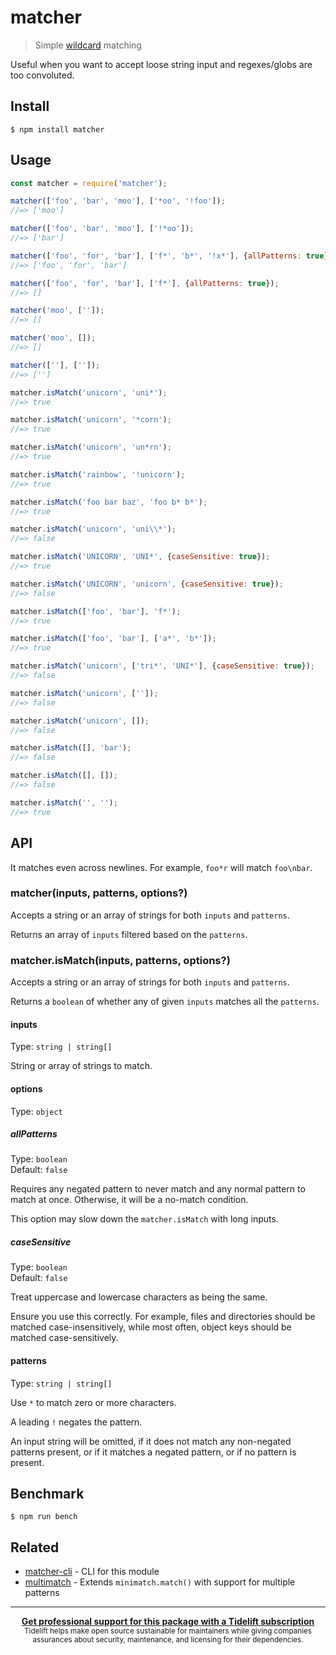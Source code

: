 # matcher

> Simple [wildcard](https://en.wikipedia.org/wiki/Wildcard_character) matching

Useful when you want to accept loose string input and regexes/globs are too convoluted.

## Install

```
$ npm install matcher
```

## Usage

```js
const matcher = require('matcher');

matcher(['foo', 'bar', 'moo'], ['*oo', '!foo']);
//=> ['moo']

matcher(['foo', 'bar', 'moo'], ['!*oo']);
//=> ['bar']

matcher(['foo', 'for', 'bar'], ['f*', 'b*', '!x*'], {allPatterns: true});
//=> ['foo', 'for', 'bar']

matcher(['foo', 'for', 'bar'], ['f*'], {allPatterns: true});
//=> []

matcher('moo', ['']);
//=> []

matcher('moo', []);
//=> []

matcher([''], ['']);
//=> ['']

matcher.isMatch('unicorn', 'uni*');
//=> true

matcher.isMatch('unicorn', '*corn');
//=> true

matcher.isMatch('unicorn', 'un*rn');
//=> true

matcher.isMatch('rainbow', '!unicorn');
//=> true

matcher.isMatch('foo bar baz', 'foo b* b*');
//=> true

matcher.isMatch('unicorn', 'uni\\*');
//=> false

matcher.isMatch('UNICORN', 'UNI*', {caseSensitive: true});
//=> true

matcher.isMatch('UNICORN', 'unicorn', {caseSensitive: true});
//=> false

matcher.isMatch(['foo', 'bar'], 'f*');
//=> true

matcher.isMatch(['foo', 'bar'], ['a*', 'b*']);
//=> true

matcher.isMatch('unicorn', ['tri*', 'UNI*'], {caseSensitive: true});
//=> false

matcher.isMatch('unicorn', ['']);
//=> false

matcher.isMatch('unicorn', []);
//=> false

matcher.isMatch([], 'bar');
//=> false

matcher.isMatch([], []);
//=> false

matcher.isMatch('', '');
//=> true
```

## API

It matches even across newlines. For example, `foo*r` will match `foo\nbar`.

### matcher(inputs, patterns, options?)

Accepts a string or an array of strings for both `inputs` and `patterns`.

Returns an array of `inputs` filtered based on the `patterns`.

### matcher.isMatch(inputs, patterns, options?)

Accepts a string or an array of strings for both `inputs` and `patterns`.

Returns a `boolean` of whether any of given `inputs` matches all the `patterns`.

#### inputs

Type: `string | string[]`

String or array of strings to match.

#### options

Type: `object`

##### allPatterns

Type: `boolean`\
Default: `false`

Requires any negated pattern to never match and any normal pattern to match at once. Otherwise, it will be a no-match condition.

This option may slow down the `matcher.isMatch` with long inputs.

##### caseSensitive

Type: `boolean`\
Default: `false`

Treat uppercase and lowercase characters as being the same.

Ensure you use this correctly. For example, files and directories should be matched case-insensitively, while most often, object keys should be matched case-sensitively.

#### patterns

Type: `string | string[]`

Use `*` to match zero or more characters.

A leading `!` negates the pattern.

An input string will be omitted, if it does not match any non-negated patterns present, or if it matches a negated pattern, or if no pattern is present.

## Benchmark

```
$ npm run bench
```

## Related

- [matcher-cli](https://github.com/sindresorhus/matcher-cli) - CLI for this module
- [multimatch](https://github.com/sindresorhus/multimatch) - Extends `minimatch.match()` with support for multiple patterns

---

<div align="center">
	<b>
		<a href="https://tidelift.com/subscription/pkg/npm-matcher?utm_source=npm-matcher&utm_medium=referral&utm_campaign=readme">Get professional support for this package with a Tidelift subscription</a>
	</b>
	<br>
	<sub>
		Tidelift helps make open source sustainable for maintainers while giving companies<br>assurances about security, maintenance, and licensing for their dependencies.
	</sub>
</div>
